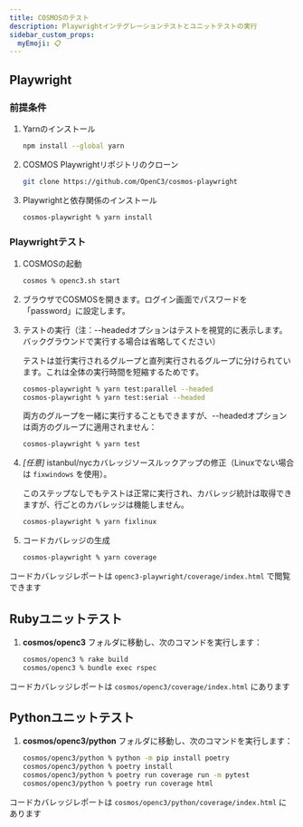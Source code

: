 ```yaml
---
title: COSMOSのテスト
description: Playwrightインテグレーションテストとユニットテストの実行
sidebar_custom_props:
  myEmoji: 📋
---
```


## Playwright

### 前提条件

1. Yarnのインストール

   ```bash
   npm install --global yarn
   ```

1. COSMOS Playwrightリポジトリのクローン

   ```bash
   git clone https://github.com/OpenC3/cosmos-playwright
   ```

1. Playwrightと依存関係のインストール

   ```bash
   cosmos-playwright % yarn install
   ```

### Playwrightテスト

1. COSMOSの起動

   ```bash
   cosmos % openc3.sh start
   ```

1. ブラウザでCOSMOSを開きます。ログイン画面でパスワードを「password」に設定します。

1. テストの実行（注：--headedオプションはテストを視覚的に表示します。バックグラウンドで実行する場合は省略してください）

   テストは並行実行されるグループと直列実行されるグループに分けられています。これは全体の実行時間を短縮するためです。

   ```bash
   cosmos-playwright % yarn test:parallel --headed
   cosmos-playwright % yarn test:serial --headed
   ```

   両方のグループを一緒に実行することもできますが、--headedオプションは両方のグループに適用されません：

   ```bash
   cosmos-playwright % yarn test
   ```

1. _[任意]_ istanbul/nycカバレッジソースルックアップの修正（Linuxでない場合は `fixwindows` を使用）。

   このステップなしでもテストは正常に実行され、カバレッジ統計は取得できますが、行ごとのカバレッジは機能しません。

   ```bash
   cosmos-playwright % yarn fixlinux
   ```

1. コードカバレッジの生成

   ```bash
   cosmos-playwright % yarn coverage
   ```

コードカバレッジレポートは `openc3-playwright/coverage/index.html` で閲覧できます

## Rubyユニットテスト

1. **cosmos/openc3** フォルダに移動し、次のコマンドを実行します：

   ```bash
   cosmos/openc3 % rake build
   cosmos/openc3 % bundle exec rspec
   ```

コードカバレッジレポートは `cosmos/openc3/coverage/index.html` にあります

## Pythonユニットテスト

1. **cosmos/openc3/python** フォルダに移動し、次のコマンドを実行します：

   ```bash
   cosmos/openc3/python % python -m pip install poetry
   cosmos/openc3/python % poetry install
   cosmos/openc3/python % poetry run coverage run -m pytest
   cosmos/openc3/python % poetry run coverage html
   ```

コードカバレッジレポートは `cosmos/openc3/python/coverage/index.html` にあります
